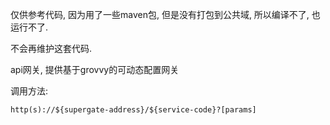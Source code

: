 仅供参考代码, 因为用了一些maven包, 但是没有打包到公共域, 所以编译不了, 也运行不了.

不会再维护这套代码.

api网关, 提供基于grovvy的可动态配置网关

调用方法:
```
http(s)://${supergate-address}/${service-code}?[params]
```
